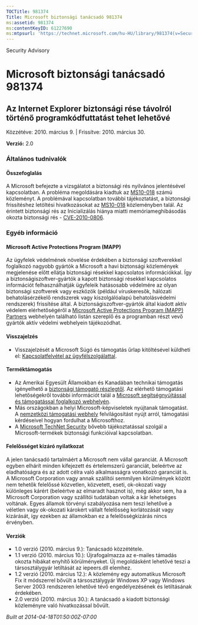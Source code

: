 ```yaml
---
TOCTitle: 981374
Title: Microsoft biztonsági tanácsadó 981374
ms:assetid: 981374
ms:contentKeyID: 61227690
ms:mtpsurl: 'https://technet.microsoft.com/hu-HU/library/981374(v=Security.10)'
---
```


Security Advisory

Microsoft biztonsági tanácsadó 981374
=====================================

Az Internet Explorer biztonsági rése távolról történő programkódfuttatást tehet lehetővé
----------------------------------------------------------------------------------------

Közzétéve: 2010. március 9. | Frissítve: 2010. március 30.

**Verzió:** 2.0

### Általános tudnivalók

#### Összefoglalás

A Microsoft befejezte a vizsgálatot a biztonsági rés nyilvános jelentésével kapcsolatban. A probléma megoldására kiadtuk az [MS10-018](http://go.microsoft.com/fwlink/?linkid=182969) számú közleményt. A problémával kapcsolatban további tájékoztatást, a biztonsági frissítéshez letöltési hivatkozásokat az [MS10-018](http://go.microsoft.com/fwlink/?linkid=182969) közleményben talál. Az érintett biztonsági rés az Inicializálás hiánya miatti memóriameghibásodás okozta biztonsági rés - [CVE-2010-0806](http://www.cve.mitre.org/cgi-bin/cvename.cgi?name=cve-2010-0806).

### Egyéb információ

#### Microsoft Active Protections Program (MAPP)

Az ügyfelek védelmének növelése érdekében a biztonsági szoftverekkel foglalkozó nagyobb gyártók a Microsoft a havi biztonsági közlemények megjelenése előtt ellátja biztonsági résekkel kapcsolatos információkkal. Így a biztonságiszoftver-gyártók a kapott biztonsági résekkel kapcsolatos információt felhasználhatják ügyfeleik hatásosabb védelmére az olyan biztonsági szoftverek vagy eszközök (például víruskeresők, hálózati behatolásérzékelő rendszerek vagy kiszolgálóalapú behatolásvédelmi rendszerek) frissítése által. A biztonságiszoftver-gyártók által kiadott aktív védelem elérhetőségéről a [Microsoft Active Protections Program (MAPP) Partners](http://www.microsoft.com/security/msrc/mapp/partners.mspx) webhelyén található listán szereplő és a programban részt vevő gyártók aktív védelmi webhelyein tájékozódhat.

#### Visszajelzés

-   Visszajelzését a Microsoft Súgó és támogatás űrlap kitöltésével küldheti el: [Kapcsolatfelvétel az ügyfélszolgálattal](https://support.microsoft.com/common/survey.aspx?scid=sw;en;1257&amp;showpage=1&amp;ws=technet&amp;sd=tech).

#### Terméktámogatás

-   Az Amerikai Egyesült Államokban és Kanadában technikai támogatás igényelhető a [biztonsági támogató részlegtől](http://go.microsoft.com/fwlink/?linkid=21131). Az elérhető támogatási lehetőségekről további információt talál a [Microsoft segítségnyújtással és támogatással foglalkozó webhelyén](http://support.microsoft.com/).
-   Más országokban a helyi Microsoft-képviseletek nyújtanak támogatást. A [nemzetközi támogatási webhely](http://go.microsoft.com/fwlink/?linkid=21155) felvilágosítást nyújt arról, támogatási kérdéseivel hogyan fordulhat a Microsofthoz.
-   A [Microsoft TechNet Security](http://go.microsoft.com/fwlink/?linkid=21132) bővebb tájékoztatással szolgál a Microsoft-termékek biztonsági funkcióival kapcsolatban.

#### Felelősséget kizáró nyilatkozat

A jelen tanácsadó tartalmáért a Microsoft nem vállal garanciát. A Microsoft egyben elhárít minden kifejezett és értelemszerű garanciát, beleértve az eladhatóságra és az adott célra való alkalmasságra vonatkozó garanciát is. A Microsoft Corporation vagy annak szállítói semmilyen körülmények között nem tehetők felelőssé közvetlen, közvetett, eseti, ok-okozati vagy különleges kárért (beleértve az elmaradt hasznot is), még akkor sem, ha a Microsoft Corporation vagy szállítói tudatában voltak a kár lehetséges voltának. Egyes államok törvényi szabályozása nem teszi lehetővé a véletlen vagy ok-okozati károkért vállalt felelősség korlátozását vagy kizárását, így ezekben az államokban ez a felelősségkizárás nincs érvényben.

#### Verziók

-   1.0 verzió (2010. március 9.): Tanácsadó közzététele.
-   1.1 verzió (2010. március 10.): Újrafogalmazza az e-mailes támadás okozta hibákat enyhítő körülményeket. Új megoldásként lehetővé teszi a társosztálygyár letiltását az iepeers.dll elemhez.
-   1.2 verzió (2010. március 12.): A közlemény egy automatikus Microsoft Fix it módszerrel bővült a társosztálygyár Windows XP vagy Windows Server 2003 rendszeren lehetővé tévő engedélyezésének és letiltásának érdekében.
-   2.0 verzió (2010. március 30.): A tanácsadó a kiadott biztonsági közleményre való hivatkozással bővült.

*Built at 2014-04-18T01:50:00Z-07:00*
